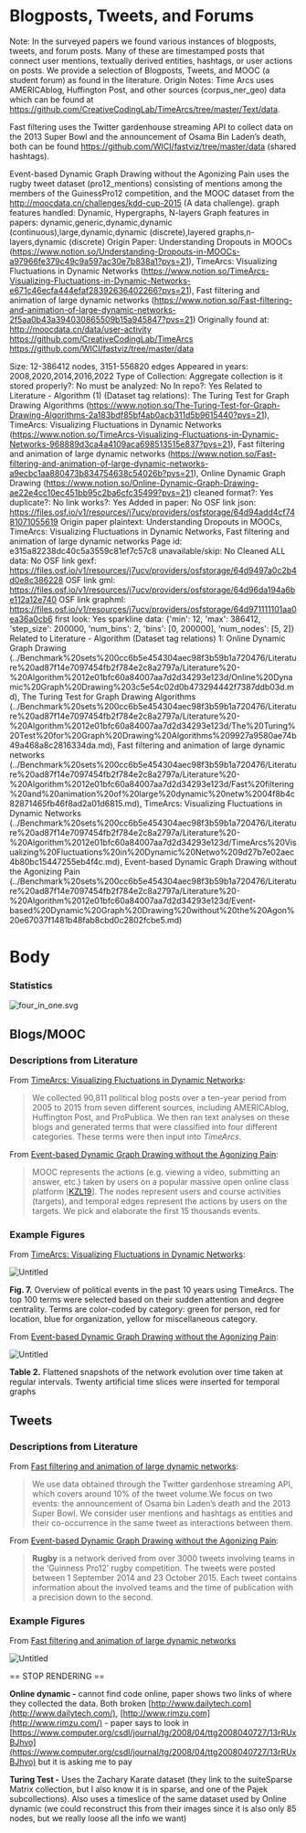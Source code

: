 # Blogposts, Tweets, and Forums

Note: In the surveyed papers we found various instances of blogposts, tweets, and forum posts. Many of these are timestamped posts that connect user mentions, textually derived entities, hashtags, or user actions on posts. We provide a selection of Blogposts, Tweets, and MOOC (a student forum) as found in the literature. 
Origin Notes: Time Arcs uses AMERICAblog, Huffington Post, and other sources (corpus_ner_geo) data which can be found at https://github.com/CreativeCodingLab/TimeArcs/tree/master/Text/data.

Fast filtering uses the Twitter gardenhouse streaming API to collect data on the 2013 Super Bowl and the announcement of Osama Bin Laden’s death, both can be found https://github.com/WICI/fastviz/tree/master/data (shared hashtags).

Event-based Dynamic Graph Drawing without the Agonizing Pain uses the rugby tweet dataset (pro12_mentions) consisting of mentions among the members of the GuinessPro12 competition, and the MOOC dataset from the http://moocdata.cn/challenges/kdd-cup-2015 (A data challenge).
graph features handled: Dynamic, Hypergraphs, N-layers
Graph features in papers: dynamic,generic,dynamic,dynamic (continuous),large,dynamic,dynamic (discrete),layered graphs,n-layers,dynamic (discrete)
Origin Paper: Understanding Dropouts in MOOCs (https://www.notion.so/Understanding-Dropouts-in-MOOCs-a97966fe379c49c9a597ac30e7b838a1?pvs=21), TimeArcs: Visualizing Fluctuations in Dynamic Networks (https://www.notion.so/TimeArcs-Visualizing-Fluctuations-in-Dynamic-Networks-e671c46ecfa444efaf28392636402266?pvs=21), Fast filtering and animation of large dynamic networks (https://www.notion.so/Fast-filtering-and-animation-of-large-dynamic-networks-2f5aa0b43a394030865509b15a945847?pvs=21)
Originally found at: http://moocdata.cn/data/user-activity
https://github.com/CreativeCodingLab/TimeArcs
https://github.com/WICI/fastviz/tree/master/data

Size: 12-386412 nodes, 3151-556820 edges
Appeared in years: 2008,2020,2014,2016,2022
Type of Collection: Aggregate collection
is it stored properly?: No
must be analyzed: No
In repo?: Yes
Related to Literature - Algorithm (1) (Dataset tag relations): The Turing Test for Graph Drawing Algorithms (https://www.notion.so/The-Turing-Test-for-Graph-Drawing-Algorithms-2a183bdf85bf4ab0acb311d5b9615440?pvs=21), TimeArcs: Visualizing Fluctuations in Dynamic Networks (https://www.notion.so/TimeArcs-Visualizing-Fluctuations-in-Dynamic-Networks-968889d3ca4a4109aca698513515e837?pvs=21), Fast filtering and animation of large dynamic
networks (https://www.notion.so/Fast-filtering-and-animation-of-large-dynamic-networks-a9ecbc1aa880473b834754638c54026b?pvs=21), Online Dynamic Graph Drawing (https://www.notion.so/Online-Dynamic-Graph-Drawing-ae22e4cc10ec451bb95c2ba6cfc35499?pvs=21)
cleaned format?: Yes
duplicate?: No
link works?: Yes
Added in paper: No
OSF link json: https://files.osf.io/v1/resources/j7ucv/providers/osfstorage/64d94add4cf7481071055619
Origin paper plaintext: Understanding Dropouts in MOOCs, TimeArcs: Visualizing Fluctuations in Dynamic Networks, Fast filtering and animation of large dynamic networks
Page id: e315a82238dc40c5a3559c81ef7c57c8
unavailable/skip: No
Cleaned ALL data: No
OSF link gexf: https://files.osf.io/v1/resources/j7ucv/providers/osfstorage/64d9497a0c2b4d0e8c386228
OSF link gml: https://files.osf.io/v1/resources/j7ucv/providers/osfstorage/64d96da194a6be112a12e740
OSF link graphml: https://files.osf.io/v1/resources/j7ucv/providers/osfstorage/64d971111101aa0ea36a0cb6
first look: Yes
sparkline data: {'min': 12, 'max': 386412, 'step_size': 200000, 'num_bins': 2, 'bins': [0, 200000], 'num_nodes': [5, 2]}
Related to Literature - Algorithm (Dataset tag relations) 1: Online Dynamic Graph Drawing (../Benchmark%20sets%200cc6b5e454304aec98f3b59b1a720476/Literature%20ad87f14e7097454fb2f784e2c8a2797a/Literature%20-%20Algorithm%2012e01bfc60a84007aa7d2d34293e123d/Online%20Dynamic%20Graph%20Drawing%203c5e54c02d0b473294442f7387ddb03d.md), The Turing Test for Graph Drawing Algorithms (../Benchmark%20sets%200cc6b5e454304aec98f3b59b1a720476/Literature%20ad87f14e7097454fb2f784e2c8a2797a/Literature%20-%20Algorithm%2012e01bfc60a84007aa7d2d34293e123d/The%20Turing%20Test%20for%20Graph%20Drawing%20Algorithms%209927a9580ae74b49a468a8c2816334da.md), Fast filtering and animation of large dynamic
networks (../Benchmark%20sets%200cc6b5e454304aec98f3b59b1a720476/Literature%20ad87f14e7097454fb2f784e2c8a2797a/Literature%20-%20Algorithm%2012e01bfc60a84007aa7d2d34293e123d/Fast%20filtering%20and%20animation%20of%20large%20dynamic%20netw%2004f8b4c82871465fb46f8ad2a01d6815.md), TimeArcs: Visualizing Fluctuations in Dynamic Networks (../Benchmark%20sets%200cc6b5e454304aec98f3b59b1a720476/Literature%20ad87f14e7097454fb2f784e2c8a2797a/Literature%20-%20Algorithm%2012e01bfc60a84007aa7d2d34293e123d/TimeArcs%20Visualizing%20Fluctuations%20in%20Dynamic%20Netwo%209d27b7e02aec4b80bc15447255eb4f4c.md), Event-based Dynamic Graph Drawing without the Agonizing Pain (../Benchmark%20sets%200cc6b5e454304aec98f3b59b1a720476/Literature%20ad87f14e7097454fb2f784e2c8a2797a/Literature%20-%20Algorithm%2012e01bfc60a84007aa7d2d34293e123d/Event-based%20Dynamic%20Graph%20Drawing%20without%20the%20Agon%20e67037f1481b48fab8cbd0c2802fcbe5.md)

# Body

### Statistics

![four_in_one.svg](Blogposts,%20Tweets,%20and%20Forums%20e315a82238dc40c5a3559c81ef7c57c8/four_in_one.svg)

## Blogs/MOOC

### Descriptions from Literature

From [TimeArcs: Visualizing Fluctuations in Dynamic Networks](https://doi.org/10.1111/cgf.12882):

> We collected 90,811 political blog posts over a ten-year period from 2005 to 2015 from seven different sources, including AMERICAblog, Huffington Post, and ProPublica. We then ran text analyses on these blogs and generated terms that were classified into four different categories. These terms were then input into *TimeArcs*.
> 

From [Event-based Dynamic Graph Drawing without the Agonizing Pain](https://onlinelibrary.wiley.com/doi/full/10.1111/cgf.14615):

> MOOC represents the actions (e.g. viewing a video, submitting an answer, etc.) taken by users on a popular massive open online class platform [[KZL19](https://onlinelibrary.wiley.com/doi/full/10.1111/cgf.14615#cgf14615-bib-0037)]. The nodes represent users and course activities (targets), and temporal edges represent the actions by users on the targets. We pick and elaborate the first 15 thousands events.
> 

### Example Figures

From [TimeArcs: Visualizing Fluctuations in Dynamic Networks](https://doi.org/10.1111/cgf.12882):

![Untitled](Blogposts,%20Tweets,%20and%20Forums%20e315a82238dc40c5a3559c81ef7c57c8/Untitled.png)

**Fig. 7.** Overview of political events in the past 10 years using TimeArcs. The top 100 terms were selected based on their sudden attention and degree centrality. Terms are color-coded by category: green for person, red for location, blue for organization, yellow for miscellaneous category.

From [Event-based Dynamic Graph Drawing without the Agonizing Pain](https://onlinelibrary.wiley.com/doi/full/10.1111/cgf.14615):

![Untitled](Blogposts,%20Tweets,%20and%20Forums%20e315a82238dc40c5a3559c81ef7c57c8/Untitled%201.png)

**Table 2.** Flattened snapshots of the network evolution over time taken at regular intervals. Twenty artificial time slices were inserted for temporal graphs

## Tweets

### Descriptions from Literature

From  [Fast filtering and animation of large dynamic networks](https://epjdatascience.springeropen.com/articles/10.1140/epjds/s13688-014-0027-8):

> We use data obtained through the Twitter gardenhose streaming API, which covers around 10% of the tweet volume.We focus on two events: the announcement of Osama bin Laden’s death and the 2013 Super Bowl. We consider user mentions and hashtags as entities and their co-occurrence in the same tweet as interactions between them.
> 

From [Event-based Dynamic Graph Drawing without the Agonizing Pain](https://onlinelibrary.wiley.com/doi/10.1111/cgf.14615):

> **Rugby** is a network derived from over 3000 tweets involving teams in the ‘Guinness Pro12’ rugby competition. The tweets were posted between 1 September 2014 and 23 October 2015. Each tweet contains information about the involved teams and the time of publication with a precision down to the second.
> 

### Example Figures

From  [Fast filtering and animation of large dynamic networks](https://epjdatascience.springeropen.com/articles/10.1140/epjds/s13688-014-0027-8)

![Untitled](Blogposts,%20Tweets,%20and%20Forums%20e315a82238dc40c5a3559c81ef7c57c8/Untitled%202.png)

== STOP RENDERING ==

**Online dynamic -**  cannot find code online, paper shows two links of where they collected the data. Both broken [http://www.dailytech.com](http://www.dailytech.com/), [http://www.rimzu.com](http://www.rimzu.com/) - paper says to look in [https://www.computer.org/csdl/journal/tg/2008/04/ttg2008040727/13rRUxBJhvo](https://www.computer.org/csdl/journal/tg/2008/04/ttg2008040727/13rRUxBJhvo) but it is asking me to pay

**Turing Test -** Uses the Zachary Karate dataset (they link to the suiteSparse Matrix collection, but I also know it is in sparse, and one of the Pajek subcollections). Also uses a timeslice of the same dataset used by Online dynamic (we could reconstruct this from their images since it is also only 85 nodes, but we really loose all the info we want)